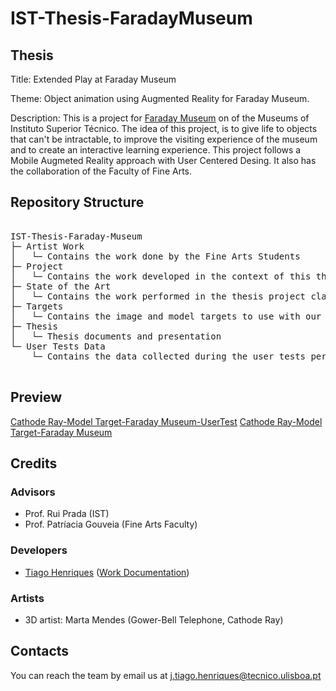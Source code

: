 # IST-Thesis-FaradayMuseum

## Thesis

Title: Extended Play at Faraday Museum

Theme: Object animation using Augmented Reality for Faraday Museum.

Description: This is a project for [Faraday Museum](https://tecnico.ulisboa.pt/pt/tag/museu-faraday/) on of the Museums of Instituto Superior Técnico.
The idea of this project, is to give life to objects that can't be intractable, to improve the visiting experience of the museum and to create an interactive learning experience. This project follows a Mobile Augmeted Reality approach with User Centered Desing. It also has the collaboration of the Faculty of Fine Arts.

## Repository  Structure

<pre>
	
IST-Thesis-Faraday-Museum
├─ Artist Work
│	└─ Contains the work done by the Fine Arts Students
├─ Project
│	└─ Contains the work developed in the context of this thesis
├─ State of the Art
│	└─ Contains the work performed in the thesis project class
├─ Targets
│	└─ Contains the image and model targets to use with our app
├─ Thesis
│	└─ Thesis documents and presentation
└─ User Tests Data
	└─ Contains the data collected during the user tests performed

</pre>

## Preview

[Cathode Ray-Model Target-Faraday Museum-UserTest](https://youtu.be/jrUf_wBCiMk)
[Cathode Ray-Model Target-Faraday Museum](https://youtu.be/W8nbFDtOTLg)

## Credits

### Advisors
* Prof. Rui Prada (IST)
* Prof. Patríacia Gouveia (Fine Arts Faculty)

### Developers
* [Tiago Henriques](https://github.com/Toscan0) ([Work Documentation](https://github.com/Toscan0/IST-Thesis-FaradayMuseum/blob/main/Project/Technical%20Report.pdf))

### Artists
* 3D artist: Marta Mendes (Gower-Bell Telephone, Cathode Ray)

## Contacts

You can reach the team by email us at j.tiago.henriques@tecnico.ulisboa.pt
